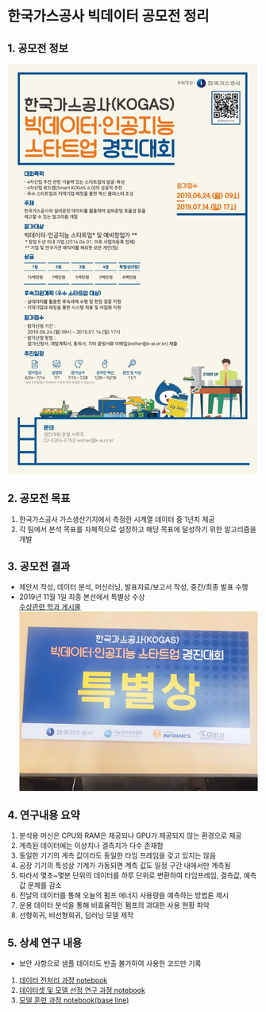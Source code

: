 # 한국가스공사 빅데이터 공모전 정리  
## 1. 공모전 정보
![공모전](https://github.com/gimys/kogas_competition/blob/master/%EA%B3%B5%EB%AA%A8%EC%A0%84.jpg)
## 2. 공모전 목표
1. 한국가스공사 가스생산기지에서 측정한 시계열 데이터 중 1년치 제공  
2. 각 팀에서 분석 목표를 자체적으로 설정하고 해당 목표에 달성하기 위한 알고리즘을 개발
## 3. 공모전 결과
- 제안서 작성, 데이터 분석, 머신러닝, 발표자료/보고서 작성, 중간/최종 발표 수행
- 2019년 11월 1일 최종 본선에서 특별상 수상  
[수상관련 학과 게시물](https://sci-cube.skku.edu/sci-cube/community/news.do?mode=view&articleNo=87619&article.offset=0&articleLimit=10)  
![특별상](https://github.com/gimys/kogas_competition/blob/master/%ED%8A%B9%EB%B3%84%EC%83%81_%EC%88%98%EC%83%81.jpg)
## 4. 연구내용 요약
1. 분석용 머신은 CPU와 RAM은 제공되나 GPU가 제공되지 않는 환경으로 제공  
2. 계측된 데이터에는 이상치나 결측치가 다수 존재함  
3. 동일한 기기의 계측 값이라도 동일한 타임 프레임을 갖고 있지는 않음  
4. 공장 기기의 특성상 기계가 가동되면 계측 값도 일정 구간 내에서만 계측됨  
5. 따라서 몇초~몇분 단위의 데이터를 하루 단위로 변환하여 타임프레임, 결측값, 예측값 문제를 감소  
6. 전날의 데이터를 통해 오늘의 펌프 에너지 사용량을 예측하는 방법론 제시  
7. 운용 데이터 분석을 통해 비효율적인 펌프의 과대한 사용 현황 파악  
8. 선형회귀, 비선형회귀, 딥러닝 모델 제작  
## 5. 상세 연구 내용
- 보안 사항으로 샘플 데이터도 반출 불가하여 사용한 코드만 기록
1. [데이터 전처리 과정 notebook](https://github.com/gimys/kogas_competition/blob/master/kogas_data_merging.ipynb)
2. [데이터셋 및 모델 선정 연구 과정 notebook](https://github.com/gimys/kogas_competition/blob/master/kogas_model_proto.ipynb)
3. [모델 훈련 과정 notebook(base line)](https://github.com/gimys/kogas_competition/blob/master/(base)kogas_model_randomforest.ipynb)
